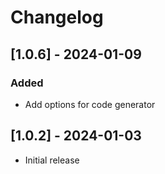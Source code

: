 # Changelog

## [1.0.6] - 2024-01-09

### Added

- Add options for code generator

## [1.0.2] - 2024-01-03

- Initial release
